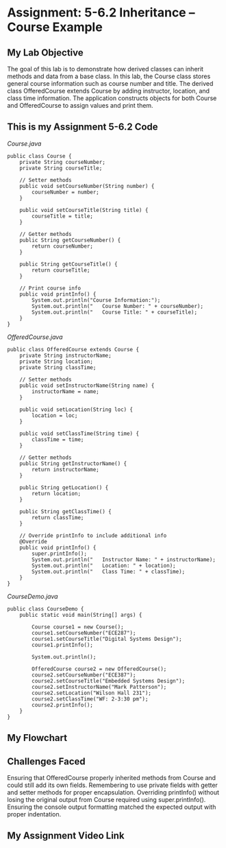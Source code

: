 # Assignment: 5-6.2 Inheritance – Course Example

## My Lab Objective

The goal of this lab is to demonstrate how derived classes can inherit methods and data from a base class. In this lab, the Course class stores general course information such as course number and title. The derived class OfferedCourse extends Course by adding instructor, location, and class time information. The application constructs objects for both Course and OfferedCourse to assign values and print them.

## This is my Assignment 5-6.2 Code

*Course.java*
```
public class Course {
    private String courseNumber;
    private String courseTitle;

    // Setter methods
    public void setCourseNumber(String number) {
        courseNumber = number;
    }

    public void setCourseTitle(String title) {
        courseTitle = title;
    }

    // Getter methods
    public String getCourseNumber() {
        return courseNumber;
    }

    public String getCourseTitle() {
        return courseTitle;
    }

    // Print course info
    public void printInfo() {
        System.out.println("Course Information:");
        System.out.println("   Course Number: " + courseNumber);
        System.out.println("   Course Title: " + courseTitle);
    }
}
```

*OfferedCourse.java*
```
public class OfferedCourse extends Course {
    private String instructorName;
    private String location;
    private String classTime;

    // Setter methods
    public void setInstructorName(String name) {
        instructorName = name;
    }

    public void setLocation(String loc) {
        location = loc;
    }

    public void setClassTime(String time) {
        classTime = time;
    }

    // Getter methods
    public String getInstructorName() {
        return instructorName;
    }

    public String getLocation() {
        return location;
    }

    public String getClassTime() {
        return classTime;
    }

    // Override printInfo to include additional info
    @Override
    public void printInfo() {
        super.printInfo();
        System.out.println("   Instructor Name: " + instructorName);
        System.out.println("   Location: " + location);
        System.out.println("   Class Time: " + classTime);
    }
}
```

*CourseDemo.java*
```
public class CourseDemo {
    public static void main(String[] args) {

        Course course1 = new Course();
        course1.setCourseNumber("ECE287");
        course1.setCourseTitle("Digital Systems Design");
        course1.printInfo();

        System.out.println();

        OfferedCourse course2 = new OfferedCourse();
        course2.setCourseNumber("ECE387");
        course2.setCourseTitle("Embedded Systems Design");
        course2.setInstructorName("Mark Patterson");
        course2.setLocation("Wilson Hall 231");
        course2.setClassTime("WF: 2-3:30 pm");
        course2.printInfo();
    }
}
```

## My Flowchart


## Challenges Faced

Ensuring that OfferedCourse properly inherited methods from Course and could still add its own fields. Remembering to use private fields with getter and setter methods for proper encapsulation. Overriding printInfo() without losing the original output from Course required using super.printInfo(). Ensuring the console output formatting matched the expected output with proper indentation.

## My Assignment Video Link

